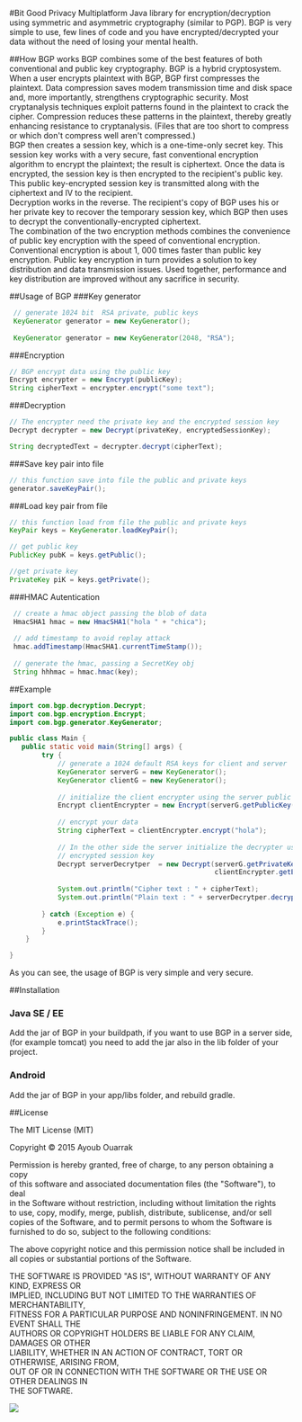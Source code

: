 #Bit Good Privacy 
Multiplatform Java library for encryption/decryption using symmetric and asymmetric cryptography (similar to PGP). BGP is very simple to use, few lines of code and you have encrypted/decrypted your data without the need of losing your mental health.
        
##How BGP works
BGP combines some of the best features of both conventional and public key cryptography. BGP is a hybrid cryptosystem. When a user encrypts plaintext with BGP, BGP first compresses the plaintext. Data compression saves modem transmission time and disk space and, more importantly, strengthens cryptographic security. Most cryptanalysis techniques exploit patterns found in the plaintext to crack the cipher. Compression reduces these patterns in the plaintext, thereby greatly enhancing resistance to cryptanalysis. (Files that are too short to compress or which don't compress well aren't compressed.)  
BGP then creates a session key, which is a one-time-only secret key. This session key works with a very secure, fast conventional encryption algorithm to encrypt the plaintext; the result is ciphertext. Once the data is encrypted, the session key is then encrypted to the recipient's public key. This public key-encrypted session key is transmitted along with the ciphertext and IV to the recipient.   
Decryption works in the reverse. The recipient's copy of BGP uses his or her private key to recover the temporary session key, which BGP then uses to decrypt the conventionally-encrypted ciphertext.   
The combination of the two encryption methods combines the convenience of public key encryption with the speed of conventional encryption. Conventional encryption is about 1, 000 times faster than public key encryption. Public key encryption in turn provides a solution to key distribution and data transmission issues. Used together, performance and key distribution are improved without any sacrifice in security.  
    
##Usage of BGP
###Key generator
```java
 // generate 1024 bit  RSA private, public keys
 KeyGenerator generator = new KeyGenerator();
 
 KeyGenerator generator = new KeyGenerator(2048, "RSA");
```
   
###Encryption
```java
// BGP encrypt data using the public key
Encrypt encrypter = new Encrypt(publicKey);
String cipherText = encrypter.encrypt("some text");
```
   
###Decryption
```java
// The encrypter need the private key and the encrypted session key
Decrypt decrypter = new Decrypt(privateKey, encryptedSessionKey);

String decryptedText = decrypter.decrypt(cipherText);
```
  
###Save key pair into file
```java
// this function save into file the public and private keys
generator.saveKeyPair();
```
   
###Load key pair from file
```java
// this function load from file the public and private keys
KeyPair keys = KeyGenerator.loadKeyPair();

// get public key
PublicKey pubK = keys.getPublic();

//get private key
PrivateKey piK = keys.getPrivate();
```

###HMAC Autentication
```java
 // create a hmac object passing the blob of data
 HmacSHA1 hmac = new HmacSHA1("hola " + "chica");
 
 // add timestamp to avoid replay attack
 hmac.addTimestamp(HmacSHA1.currentTimeStamp());
 
 // generate the hmac, passing a SecretKey obj
 String hhhmac = hmac.hmac(key);
```
    
##Example
```java
import com.bgp.decryption.Decrypt;
import com.bgp.encryption.Encrypt;
import com.bgp.generator.KeyGenerator;

public class Main {
   public static void main(String[] args) {
        try {
            // generate a 1024 default RSA keys for client and server
            KeyGenerator serverG = new KeyGenerator();
            KeyGenerator clientG = new KeyGenerator();
            
            // initialize the client encrypter using the server public key
            Encrypt clientEncrypter = new Encrypt(serverG.getPublicKey());
            
            // encrypt your data
            String cipherText = clientEncrypter.encrypt("hola");
            
            // In the other side the server initialize the decrypter using the private key, and the client 
            // encrypted session key
            Decrypt serverDecrytper  = new Decrypt(serverG.getPrivateKey(), 
                                                   clientEncrypter.getEncryptedSessionKey());
                                                   
            System.out.println("Cipher text : " + cipherText);
            System.out.println("Plain text : " + serverDecrytper.decrypt(cipherText));
            
        } catch (Exception e) {
            e.printStackTrace();
        }
    }

}
```
As you can see, the usage of BGP is very simple and very secure.
   
##Installation
### Java SE / EE
Add the jar of BGP in your buildpath, if you want to use BGP in a server side, (for example tomcat) you need to add the jar also in the lib folder of your project.   
   
### Android
Add the jar of BGP in your app/libs folder, and rebuild gradle.
   
##License
   
The MIT License (MIT) 

Copyright © 2015 Ayoub Ouarrak  
   
Permission is hereby granted, free of charge, to any person obtaining a copy   
of this software and associated documentation files (the "Software"), to deal   
in the Software without restriction, including without limitation the rights   
to use, copy, modify, merge, publish, distribute, sublicense, and/or sell   
copies of the Software, and to permit persons to whom the Software is   
furnished to do so, subject to the following conditions:   
   
The above copyright notice and this permission notice shall be included in   
all copies or substantial portions of the Software.   
   
THE SOFTWARE IS PROVIDED "AS IS", WITHOUT WARRANTY OF ANY KIND, EXPRESS OR   
IMPLIED, INCLUDING BUT NOT LIMITED TO THE WARRANTIES OF MERCHANTABILITY,   
FITNESS FOR A PARTICULAR PURPOSE AND NONINFRINGEMENT. IN NO EVENT SHALL THE   
AUTHORS OR COPYRIGHT HOLDERS BE LIABLE FOR ANY CLAIM, DAMAGES OR OTHER   
LIABILITY, WHETHER IN AN ACTION OF CONTRACT, TORT OR OTHERWISE, ARISING FROM,   
OUT OF OR IN CONNECTION WITH THE SOFTWARE OR THE USE OR OTHER DEALINGS IN   
THE SOFTWARE.     
   
![](https://s3.amazonaws.com/f.cl.ly/items/1I0Y1d0e1S2M1t3x3s2o/1432609520_valenticons-19.png) 
